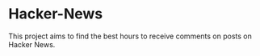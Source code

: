 # Hacker-News
 
This project aims to find the best hours to receive comments on posts on Hacker News.